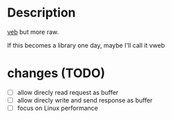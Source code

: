 # Description
[veb](https://github.com/vlang/v/tree/master/vlib/veb) but more raw.

If this becomes a library one day, maybe I'll call it vweb

# changes (TODO)

- [ ] allow direcly read request as buffer
- [ ] allow direcly write and send response as buffer
- [ ] focus on Linux performance
